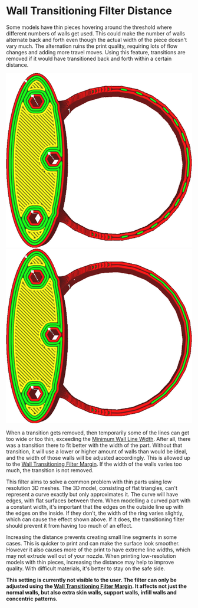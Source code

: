 Wall Transitioning Filter Distance
====
Some models have thin pieces hovering around the threshold where different numbers of walls get used. This could make the number of walls alternate back and forth even though the actual width of the piece doesn't vary much. The alternation ruins the print quality, requiring lots of flow changes and adding more travel moves. Using this feature, transitions are removed if it would have transitioned back and forth within a certain distance.

![Without filter, it alternates between 2 and 3 walls](images/wall_transition_filter_off.png)
![With filter, it no longer alternates](images/wall_transition_filter_on.png)

When a transition gets removed, then temporarily some of the lines can get too wide or too thin, exceeding the [Minimum Wall Line Width](min_wall_line_width.md). After all, there was a transition there to fit better with the width of the part. Without that transition, it will use a lower or higher amount of walls than would be ideal, and the width of those walls will be adjusted accordingly. This is allowed up to the [Wall Transitioning Filter Margin](wall_transition_filter_deviation.md). If the width of the walls varies too much, the transition is not removed.

This filter aims to solve a common problem with thin parts using low resolution 3D meshes. The 3D model, consisting of flat triangles, can't represent a curve exactly but only approximates it. The curve will have edges, with flat surfaces between them. When modelling a curved part with a constant width, it's important that the edges on the outside line up with the edges on the inside. If they don't, the width of the ring varies slightly, which can cause the effect shown above. If it does, the transitioning filter should prevent it from having too much of an effect.

Increasing the distance prevents creating small line segments in some cases. This is quicker to print and can make the surface look smoother. However it also causes more of the print to have extreme line widths, which may not extrude well out of your nozzle. When printing low-resolution models with thin pieces, increasing the distance may help to improve quality. With difficult materials, it's better to stay on the safe side.

**This setting is currently not visible to the user. The filter can only be adjusted using the [Wall Transitioning Filter Margin](wall_transition_filter_deviation.md). It affects not just the normal walls, but also extra skin walls, support walls, infill walls and concentric patterns.**